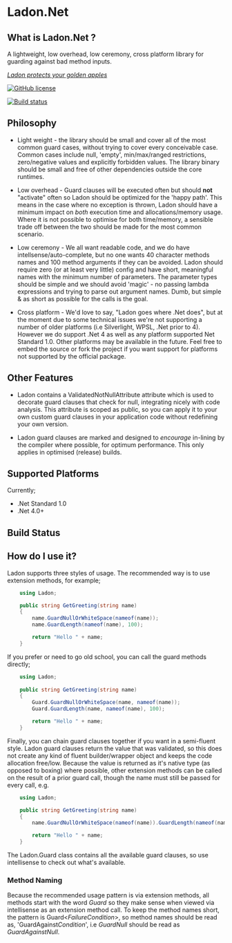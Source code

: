 # Ladon.Net

## What is Ladon.Net ?
A lightweight, low overhead, low ceremony, cross platform library for guarding against bad method inputs.

*[Ladon protects your golden apples](https://en.wikipedia.org/wiki/Ladon_(mythology))*

[![GitHub license](https://img.shields.io/github/license/mashape/apistatus.svg)](https://github.com/Yortw/Ladon.Net/blob/master/LICENSE) 

[![Build status](https://ci.appveyor.com/api/projects/status/waxmch4c6sm96vaa?svg=true)](https://ci.appveyor.com/project/Yortw/ladon-net)

## Philosophy

* Light weight - the library should be small and cover all of the most common guard cases, without trying to cover every conceivable case. Common cases include null, 'empty', min/max/ranged restrictions, zero/negative values and explicitly forbidden values. The library binary should be small and free of other dependencies outside the core runtimes.

* Low overhead - Guard clauses will be executed often but should **not** "activate" often so Ladon should be optimized for the 'happy path'. This means in the case where no exception is thrown, Ladon should have a minimum impact on *both* execution time and allocations/memory usage. Where it is not possible to optimise for both time/memory, a sensible trade off between the two should be made for the most common scenario.

* Low ceremony - We all want readable code, and we do have intellsense/auto-complete, but no one wants 40 character methods names and 100 method arguments if they can be avoided. Ladon should require zero (or at least very little) config and have short, meaningful names with the minimum number of parameters. The parameter types should be simple and we should avoid 'magic' - no passing lambda expressions and trying to parse out argument names. Dumb, but simple & as short as possible for the calls is the goal.

* Cross platform - We'd love to say, "Ladon goes where .Net does", but at the moment due to some technical issues we're not supporting a number of older platforms (i.e Silverlight, WPSL, .Net prior to 4). However we do support .Net 4 as well as any platform supported Net Standard 1.0. Other platforms may be available in the future. Feel free to embed the source or fork the project if you want support for platforms not supported by the official package.

## Other Features

* Ladon contains a ValidatedNotNullAttribute attribute which is used to decorate guard clauses that check for null, integrating nicely with code analysis. This attribute is scoped as public, so you can apply it to your own custom guard clauses in your application code without redefining your own version.

* Ladon guard clauses are marked and designed to *encourage* in-lining by the compiler where possible, for optimum performance. This only applies in optimised (release) builds.

## Supported Platforms
Currently;

* .Net Standard 1.0 
* .Net 4.0+

## Build Status

## How do I use it?

Ladon supports three styles of usage. The recommended way is to use extension methods, for example;

```c#
    using Ladon;

    public string GetGreeting(string name)
    {
        name.GuardNullOrWhiteSpace(nameof(name));
        name.GuardLength(nameof(name), 100);

        return "Hello " + name;
    }
```

If you prefer or need to go old school, you can call the guard methods directly;

```c#
    using Ladon;
    
    public string GetGreeting(string name)
    {
        Guard.GuardNullOrWhiteSpace(name, nameof(name));
        Guard.GuardLength(name, nameof(name), 100);

        return "Hello " + name;
    }
```

Finally, you can chain guard clauses together if you want in a semi-fluent style. Ladon guard clauses return the value that was validated, so this does not create any kind of fluent builder/wrapper object and keeps the code allocation free/low. Because the value is returned as it's native type (as opposed to boxing) where possible, other extension methods can be called on the result of a prior guard call, though the name must still be passed for every call, e.g.

```c#
    using Ladon;

    public string GetGreeting(string name)
    {
        name.GuardNullOrWhiteSpace(nameof(name)).GuardLength(nameof(name), 100);

        return "Hello " + name;
    }
```

The Ladon.Guard class contains all the available guard clauses, so use intellisense to check out what's available.

### Method Naming
Because the recommended usage pattern is via extension methods, all methods start with the word *Guard* so they make sense when viewed via intellisense as an extension method call. To keep the method names short, the pattern is Guard&lt;*FailureCondition*&gt;, so method names should be read as, 'GuardAgainst*Condition*', i.e *GuardNull* should be read as *GuardAgainstNull*.

